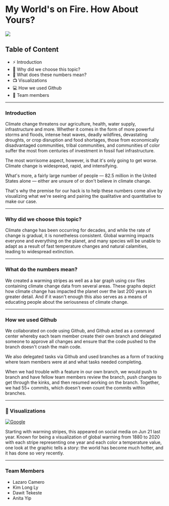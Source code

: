 # My World's on Fire. How About Yours? 


<img style="-webkit-user-select:none; display:block; margin:auto; padding:env(safe-area-inset-top) env(safe-area-inset-right) env(safe-area-inset-bottom) env(safe-area-inset-left);" src="https://www.colorado.edu/ecenter/sites/default/files/page/global-climate-change3.jpeg">

## Table of Content
- ⚡ Introduction
- 🔭 Why did we choose this topic?
- 🌱 What does these numbers mean?  
- 📺 Visualizations 
- 💻 How we used Github 
- 👯 Team members


---
### Introduction

Climate change threatens our agriculture, health, water supply, infrastructure and more. Whether it comes in the form of more powerful storms and floods, intense heat waves, deadly wildfires, devastating droughts, or crop disruption and food shortages, those from economically disadvantaged communities, tribal communities, and communities of color suffer the most from centuries of investment in fossil fuel infrastructure. 

The most worrisome aspect, however, is that it's only going to get worse. Climate change is widespread, rapid, and intensifying. 

What's more, a fairly large number of people — 82.5 million in the United States alone — either are unsure of or don't believe in climate change.

That's why the premise for our hack is to help these numbers come alive by visualizing what we're seeing and pairing the qualitative and quantitative to make our case. 

---

### Why did we choose this topic?

Climate change has been occurring for decades, and while the rate of change is gradual, it is nonetheless consistent. Global warming impacts everyone and everything on the planet, and many species will be unable to adapt as a result of fast temperature changes and natural calamities, leading to widespread extinction. 

---

### What do the numbers mean?

We created a warming stripes as well as a bar graph using csv files containing climate change data from several areas. These graphs depict how climate change has impacted the planet over the last 200 years in greater detail. And if it wasn't enough this also serves as a means of educating people about the seriousness of climate change.

---

### How we used Github

We collaborated on code using Github, and Github acted as a command center whereby each team member create their own branch and delegated someone to approve all changes and ensure that the code pushed to the branch doesn't crash the main code. 

We also delegated tasks via Github and used branches as a form of tracking where team members were at and what tasks needed completing. 

When we had trouble with a feature in our own branch, we would push to branch and have fellow team members review the branch, push changes to get through the kinks, and then resumed working on the branch. Together, we had 55+ commits, which doesn't even count the commits within branches.

---
### 🧐 Visualizations

[![Google](https://img.shields.io/website?label=google.com&style=for-the-badge&url=https://codestackr.com)](https://google.com)

Starting with warming stripes, this appeared on social media on Jun 21 last year. Known for being a visualization of global warming from 1880 to 2020 with each stripe representing one year and each color a temperature value, one look at the graphic tells a story: the world has become much hotter, and it has done so very recently. 

---
### Team Members
 
- Lazaro Camero
- Kim Long Ly
- Dawit Tekeste
- Anita Yip







